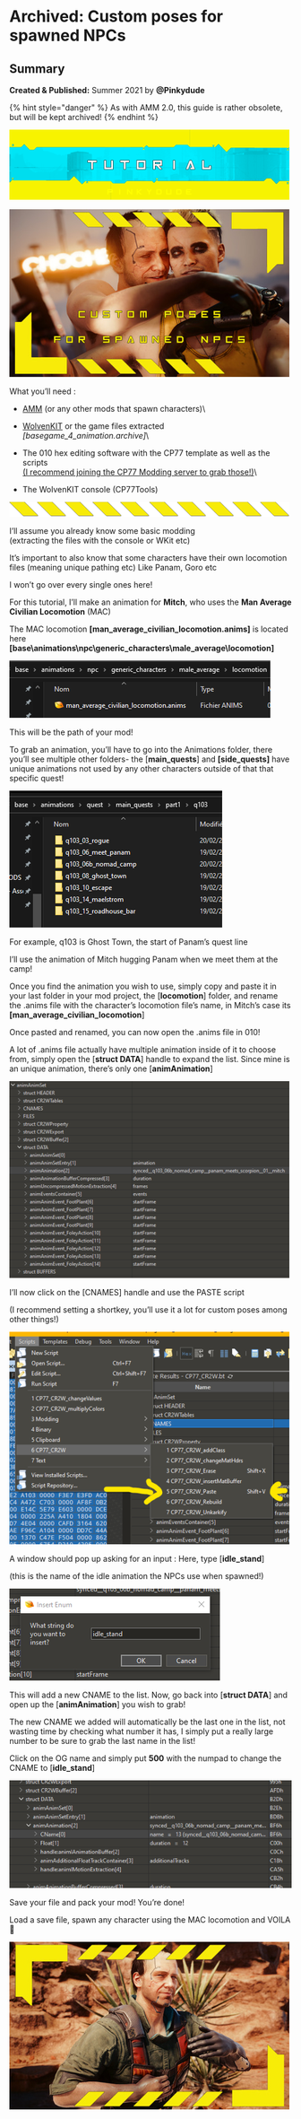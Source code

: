 # Archived: Custom poses for spawned NPCs

## Summary <a href="#summary" id="summary"></a>

**Created & Published:** Summer 2021 by **@Pinkydude**

{% hint style="danger" %}
As with AMM 2.0,  this guide is rather obsolete, but will be kept archived!
{% endhint %}

![](<../../../.gitbook/assets/0 (1)>)

![](<../../../.gitbook/assets/1 (1)>)

What you’ll need :

* [AMM](https://www.nexusmods.com/cyberpunk2077/mods/790) (or any other mods that spawn characters)\

* [WolvenKIT](https://github.com/WolvenKit/WolvenKit/releases) or the game files extracted\
  _\[basegame\_4\_animation.archive]_\

* The 010 hex editing software with the CP77 template as well as the scripts\
  [(I recommend joining the CP77 Modding server to grab those!)](https://discord.gg/fvNFPhJh8h)\

* The WolvenKIT console (CP77Tools)

![](<../../../.gitbook/assets/2 (1)>)

I’ll assume you already know some basic modding\
(extracting the files with the console or WKit etc)

It’s important to also know that some characters have their own locomotion files (meaning unique pathing etc) Like Panam, Goro etc

I won’t go over every single ones here!

For this tutorial, I’ll make an animation for **Mitch**, who uses the **Man Average Civilian Locomotion** (MAC)

The MAC locomotion **\[man\_average\_civilian\_locomotion.anims]** is located here **\[base\animations\npc\generic\_characters\male\_average\locomotion]**

![](<../../../.gitbook/assets/3 (2)>)

This will be the path of your mod!

To grab an animation, you’ll have to go into the Animations folder, there you’ll see multiple other folders- the \[**main\_quests**] and **\[side\_quests]** have unique animations not used by any other characters outside of that that specific quest!

![](../../../.gitbook/assets/4)

For example, q103 is Ghost Town, the start of Panam’s quest line

I’ll use the animation of Mitch hugging Panam when we meet them at the camp!

Once you find the animation you wish to use, simply copy and paste it in your last folder in your mod project, the \[**locomotion**] folder, and rename the .anims file with the character’s locomotion file’s name, in Mitch’s case its **\[man\_average\_civilian\_locomotion**]

Once pasted and renamed, you can now open the .anims file in 010!

A lot of .anims file actually have multiple animation inside of it to choose from, simply open the \[**struct DATA**] handle to expand the list. Since mine is an unique animation, there’s only one \[**animAnimation**]

![](<../../../.gitbook/assets/5 (3)>)

I’ll now click on the \[CNAMES] handle and use the PASTE script

(I recommend setting a shortkey, you’ll use it a lot for custom poses among other things!)

![](<../../../.gitbook/assets/6 (2)>)

A window should pop up asking for an input : Here, type \[**idle\_stand**]

(this is the name of the idle animation the NPCs use when spawned!)

![](../../../.gitbook/assets/7)

This will add a new CNAME to the list. Now, go back into \[**struct DATA**] and open up the \[**animAnimation**] you wish to grab!

The new CNAME we added will automatically be the last one in the list, not wasting time by checking what number it has, I simply put a really large number to be sure to grab the last name in the list!

Click on the OG name and simply put **500** with the numpad to change the CNAME to \[**idle\_stand**]

![](../../../.gitbook/assets/8)

Save your file and pack your mod! You’re done!

Load a save file, spawn any character using the MAC locomotion and VOILA 💛

![](../../../.gitbook/assets/9)
